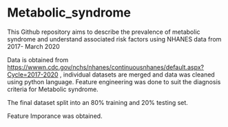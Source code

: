 # Metabolic_syndrome
This Github repository aims  to describe the prevalence of metabolic syndrome  and understand associated risk factors  using NHANES data  from 2017- March 2020

Data is obtained from https://wwwn.cdc.gov/nchs/nhanes/continuousnhanes/default.aspx?Cycle=2017-2020 , individual datasets are merged and data was cleaned using python language.
Feature engineering was done to suit the  diagnosis criteria for Metabolic syndrome. 

The final dataset  split into an 80% training and 20% testing set.

Feature Imporance was obtained. 
